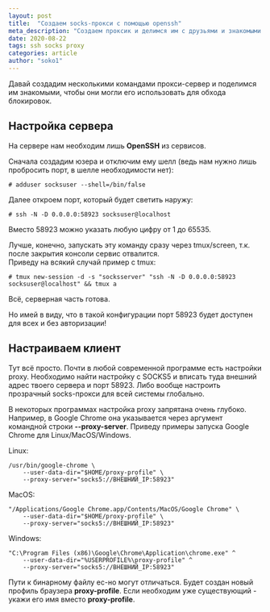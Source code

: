 ```yaml
---
layout: post
title:  "Создаем socks-прокси с помощью openssh"
meta_description: "Создаем проксик и делимся им с друзьями и знакомыми для обхода блокировок"
date: 2020-08-22
tags: ssh socks proxy
categories: article
author: "soko1"
---
```



Давай создадим несколькими командами прокси-сервер и поделимся им знакомыми, чтобы они могли его использовать для обхода блокировок.

## Настройка сервера

На сервере нам необходим лишь **OpenSSH** из сервисов. 

Сначала создадим юзера и отключим ему шелл (ведь нам нужно лишь пробросить порт, в шелле необходимости нет):

```
# adduser socksuser --shell=/bin/false
```

Далее откроем порт, который будет светить наружу: 

```
# ssh -N -D 0.0.0.0:58923 socksuser@localhost
```

Вместо 58923 можно указать любую цифру от 1 до 65535.

Лучше, конечно, запускать эту команду сразу через tmux/screen, т.к. после закрытия консоли сервис отвалится. <br>
Приведу на всякий случай пример с tmux:

```
# tmux new-session -d -s "socksserver" "ssh -N -D 0.0.0.0:58923 socksuser@localhost" && tmux a
```

Всё, серверная часть готова. 

Но имей в виду, что в такой конфигурации порт 58923 будет доступен для всех и без авторизации!

## Настраиваем клиент

Тут всё просто. Почти в любой современной программе есть настройки proxy. Необходимо найти настройку с SOCKS5 и вписать туда внешний адрес твоего сервера и порт 58923. Либо вообще настроить прозрачный socks-прокси для всей системы глобально.

В некоторых программах настройка proxy запрятана очень глубоко. Например, в Google Chrome она указывается через аргумент командной строки **--proxy-server**. Приведу примеры запуска Google Chrome для Linux/MacOS/Windows.

Linux:

```
/usr/bin/google-chrome \
    --user-data-dir="$HOME/proxy-profile" \
    --proxy-server="socks5://ВНЕШНИЙ_IP:58923"
```

MacOS:

```
"/Applications/Google Chrome.app/Contents/MacOS/Google Chrome" \
    --user-data-dir="$HOME/proxy-profile" \
    --proxy-server="socks5://ВНЕШНИЙ_IP:58923"
```

Windows:

```
"C:\Program Files (x86)\Google\Chrome\Application\chrome.exe" ^
    --user-data-dir="%USERPROFILE%\proxy-profile" ^
    --proxy-server="socks5://ВНЕШНИЙ_IP:58923"
```

Пути к бинарному файлу ес-но могут отличаться. Будет создан новый профиль браузера **proxy-profile**. Если необходим уже существующий - укажи его имя вместо **proxy-profile**.